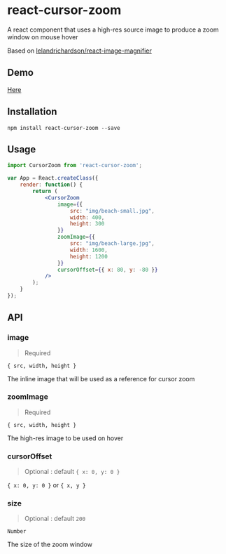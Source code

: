 # react-cursor-zoom

A react component that uses a high-res source image to produce a zoom window on mouse hover

Based on [lelandrichardson/react-image-magnifier](https://github.com/lelandrichardson/react-image-magnifier)

## Demo

[Here](http://www.jaredlotti.com/react-cursor-zoom/)

## Installation

`npm install react-cursor-zoom --save`

## Usage


```jsx
import CursorZoom from 'react-cursor-zoom';

var App = React.createClass({
    render: function() {
        return (
            <CursorZoom
                image={{
                    src: "img/beach-small.jpg",
                    width: 400,
                    height: 300
                }}
                zoomImage={{
                    src: "img/beach-large.jpg",
                    width: 1600,
                    height: 1200
                }}
                cursorOffset={{ x: 80, y: -80 }}
            />
        );
    }
});
```

## API

### image

> Required

`{ src, width, height }`

The inline image that will be used as a reference for cursor zoom

### zoomImage

> Required

`{ src, width, height }`

The high-res image to be used on hover

### cursorOffset

> Optional : default `{ x: 0, y: 0 }`

 `{ x: 0, y: 0 }` or `{ x, y }`

### size

> Optional : default `200`

`Number`

The size of the zoom window
